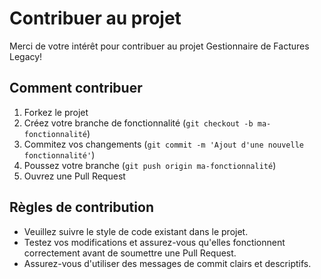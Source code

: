 # Contribuer au projet

Merci de votre intérêt pour contribuer au projet Gestionnaire de Factures Legacy!

## Comment contribuer
1. Forkez le projet
2. Créez votre branche de fonctionnalité (`git checkout -b ma-fonctionnalité`)
3. Commitez vos changements (`git commit -m 'Ajout d'une nouvelle fonctionnalité'`)
4. Poussez votre branche (`git push origin ma-fonctionnalité`)
5. Ouvrez une Pull Request

## Règles de contribution
- Veuillez suivre le style de code existant dans le projet.
- Testez vos modifications et assurez-vous qu'elles fonctionnent correctement avant de soumettre une Pull Request.
- Assurez-vous d'utiliser des messages de commit clairs et descriptifs.